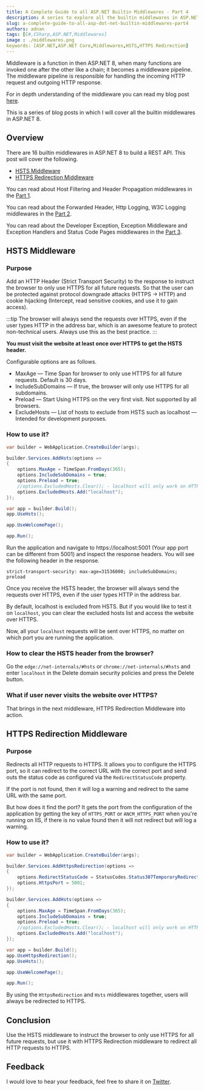 ```yaml
---
title: A Complete Guide to all ASP.NET Builtin Middlewares - Part 4
description: A series to explore all the builtin middlewares in ASP.NET 8. This post covers HSTS and HTTPS Redirection Middleware.
slug: a-complete-guide-to-all-asp-dot-net-builtin-middlewares-part4
authors: adnan 
tags: [C#,CSharp,ASP.NET,Middlewares]
image : ./middlewares.png
keywords: [ASP.NET,ASP.NET Core,Middlewares,HSTS,HTTPS Redirection]
---
```

<head>
<meta property="og:image:width" content="1200"/>
<meta property="og:image:height" content="500"/>  
<meta name="twitter:creator" content="@madnan_rafiq" />
<meta name="twitter:card" content="summary_large_image" />
<meta name="twitter:title" content="A Complete Guide to all ASP.NET Builtin Middlewares - Part 4" />
<meta name="twitter:description" content="A series to explore all the builtin middlewares in ASP.NET 8. This post covers HSTS and HTTPS Redirection Middleware." />
</head>

Middleware is a function in then ASP.NET 8,
when many functions are invoked one after the other like a chain;
it becomes a middleware pipeline.
The middleware pipeline is responsible for handling the incoming HTTP request and outgoing HTTP response.

For in depth understanding of the middleware
you can read my blog post [here](https://adnanrafiq.com/blog/develop-intuitive-understanding-of-middleware-in-asp-net8/).

This is a series of blog posts in which I will cover all the builtin middlewares in ASP.NET 8.

<!--truncate-->

## Overview

There are 16 builtin middlewares in ASP.NET 8 to build a REST API. This post will cover the following.

- [HSTS Middleware](#hsts-middleware)
- [HTTPS Redirection Middleware](#https-redirection-middleware)


You can read about Host Filtering and Header Propagation middlewares in the [Part 1](https://adnanrafiq.com/blog/a-complete-guide-to-all-asp-dot-net-builtin-middlewares-part1/).

You can read about the Forwarded Header, Http Logging, W3C Logging middlewares in the [Part 2](https://adnanrafiq.com/blog/a-complete-guide-to-all-asp-dot-net-builtin-middlewares-part2/).

You can read about the Developer Exception, Exception Middleware and Exception Handlers and Status Code Pages middlewares in the [Part 3](https://adnanrafiq.com/blog/a-complete-guide-to-all-asp-dot-net-builtin-middlewares-part3/).

## HSTS Middleware

### Purpose
Add an HTTP Header (Strict Transport Security) to the response to instruct the browser to only use HTTPS for all future requests.
So that the user can be protected against protocol downgrade attacks (HTTPS -> HTTP) and cookie hijacking
(Intercept, read sensitive cookies, and use it to gain access).

:::tip
The browser will always send the requests over HTTPS, even if the user types HTTP in the address bar,
which is an awesome feature to protect non-technical users.
Always use this as the best practice.
:::

**You must visit the website at least once over HTTPS to get the HSTS header.**

Configurable options are as follows.
- MaxAge — Time Span for browser to only use HTTPS for all future requests. Default is 30 days.
- IncludeSubDomains — If true, the browser will only use HTTPS for all subdomains.
- Preload — Start Using HTTPS on the very first visit. Not supported by all browsers.
- ExcludeHosts — List of hosts to exclude from HSTS such as localhost — Intended for development purposes.

### How to use it?

```csharp title="How to configure and Use HSTS Middleware"
var builder = WebApplication.CreateBuilder(args);

builder.Services.AddHsts(options =>
{
    options.MaxAge = TimeSpan.FromDays(365);
    options.IncludeSubDomains = true;
    options.Preload = true;
    //options.ExcludedHosts.Clear(); - localhost will only work on HTTPS if you uncomment this line.
    options.ExcludedHosts.Add("localhost");
});

var app = builder.Build();
app.UseHsts();

app.UseWelcomePage();

app.Run();

```
Run the application and navigate to https://localhost:5001 (Your app port can be different from 5001)
and inspect the response headers.
You will see the following header in the response.

```text title="Response Headers"
strict-transport-security: max-age=31536000; includeSubDomains; preload
```

Once you receive the HSTS header, the browser will always send the requests over HTTPS, 
even if the user types HTTP in the address bar.

By default, localhost is excluded from HSTS.
But if you would like to test it on `localhost`, 
you can clear the excluded hosts list and access the website over HTTPS.

Now, all your `localhost` requests will be sent over HTTPS, no matter on which port you are running the application.

### How to clear the HSTS header from the browser?

Go the `edge://net-internals/#hsts` or `chrome://net-internals/#hsts` and enter `localhost` 
in the Delete domain security policies and press the Delete button.

### What if user never visits the website over HTTPS?
That brings in the next middleware, HTTPS Redirection Middleware into action.

## HTTPS Redirection Middleware

### Purpose
Redirects all HTTP requests to HTTPS.
It allows you
to configure the HTTPS port, so it can redirect to the correct URL with the correct port
and send outs the status code as configured via the `RedirectStatusCode` property.

If the port is not found, then it will log a warning and redirect to the same URL with the same port.

But how does it find the port?
It gets the port from the configuration of the application by getting the key of `HTTPS_PORT` or  `ANCM_HTTPS_PORT`
when you're running on IIS, if there is no value found then it will not redirect but will log a warning.


### How to use it?
```csharp title="How to configure and Use HTTPS Redirection Middleware"
var builder = WebApplication.CreateBuilder(args);

builder.Services.AddHttpsRedirection(options =>
{
    options.RedirectStatusCode = StatusCodes.Status307TemporaryRedirect;
    options.HttpsPort = 5001;
});

builder.Services.AddHsts(options =>
{
    options.MaxAge = TimeSpan.FromDays(365);
    options.IncludeSubDomains = true;
    options.Preload = true;
    //options.ExcludedHosts.Clear(); - localhost will only work on HTTPS if you uncomment this line.
    options.ExcludedHosts.Add("localhost");
});

var app = builder.Build();
app.UseHttpsRedirection();
app.UseHsts();

app.UseWelcomePage();

app.Run();

```

By using the `HttpsRedirection` and `Hsts` middlewares together, users will always be redirected to HTTPS.

## Conclusion
Use the HSTS middleware to instruct the browser to only use HTTPS for all future requests, but 
use it with HTTPS Redirection middleware to redirect all HTTP requests to HTTPS.

## Feedback
I would love to hear your feedback, feel free to share it on [Twitter](https://twitter.com/madnan_rafiq). 

